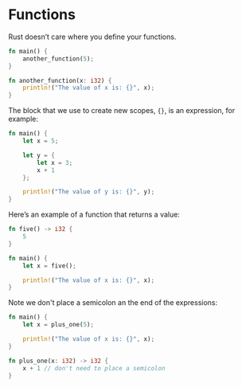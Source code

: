 # Functions
Rust doesn’t care where you define your functions.

```rust
fn main() {
    another_function(5);
}

fn another_function(x: i32) {
    println!("The value of x is: {}", x);
}
```

The block that we use to create new scopes, `{}`, is an expression, for example:
```rust
fn main() {
    let x = 5;

    let y = {
        let x = 3;
        x + 1
    };

    println!("The value of y is: {}", y);
}
```

Here’s an example of a function that returns a value:
```rust
fn five() -> i32 {
    5
}

fn main() {
    let x = five();

    println!("The value of x is: {}", x);
}
```

Note we don't place a semicolon an the end of the expressions:
```rust
fn main() {
    let x = plus_one(5);

    println!("The value of x is: {}", x);
}

fn plus_one(x: i32) -> i32 {
    x + 1 // don't need to place a semicolon
}
```

